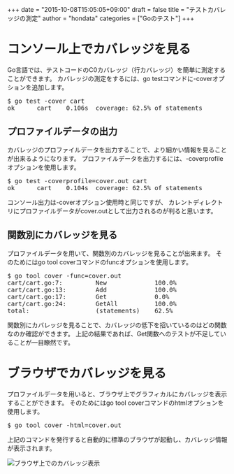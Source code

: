 +++
date = "2015-10-08T15:05:05+09:00"
draft = false
title = "テストカバレッジの測定"
author = "hondata"
categories = ["Goのテスト"]
+++

# コンソール上でカバレッジを見る

Go言語では、テストコードのC0カバレッジ（行カバレッジ）を簡単に測定することができます。
カバレッジの測定をするには、go testコマンドに-coverオプションを追加します。

<pre class="output">
$ go test -cover cart
ok      cart    0.106s  coverage: 62.5% of statements
</pre>

## プロファイルデータの出力

カバレッジのプロファイルデータを出力することで、より細かい情報を見ることが出来るようになります。
プロファイルデータを出力するには、-coverprofileオプションを使用します。

<pre class="output">
$ go test -coverprofile=cover.out cart
ok      cart    0.104s  coverage: 62.5% of statements
</pre>

コンソール出力は-coverオプション使用時と同じですが、
カレントディレクトリにプロファイルデータがcover.outとして出力されるのが判ると思います。

## 関数別にカバレッジを見る

プロファイルデータを用いて、関数別のカバレッジを見ることが出来ます。
そのためにはgo tool coverコマンドのfuncオプションを使用します。

<pre class="output">
$ go tool cover -func=cover.out
cart/cart.go:7:         New             100.0%
cart/cart.go:13:        Add             100.0%
cart/cart.go:17:        Get             0.0%
cart/cart.go:24:        GetAll          100.0%
total:                  (statements)    62.5%
</pre>

関数別にカバレッジを見ることで、カバレッジの低下を招いているのはどの関数なのか確認ができます。
上記の結果であれば、Get関数へのテストが不足していることが一目瞭然です。

# ブラウザでカバレッジを見る

プロファイルデータを用いると、ブラウザ上でグラフィカルにカバレッジを表示することができます。
そのためにはgo tool coverコマンドのhtmlオプションを使用します。

<pre class="output">
$ go tool cover -html=cover.out
</pre>

上記のコマンドを発行すると自動的に標準のブラウザが起動し、カバレッジ情報が表示されます。

![ブラウザ上でのカバレッジ表示](/gostudy/images/coverage_html.png)
